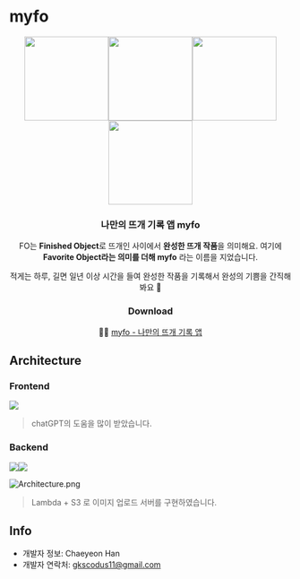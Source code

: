 # myfo
<center>
<span>
<img src="https://lemonearthchoco.s3.ap-northeast-2.amazonaws.com/myfo/introduce/myfo+preview+-+1.png" width=150><img src="https://lemonearthchoco.s3.ap-northeast-2.amazonaws.com/myfo/introduce/myfo+preview+-+2.png" width=150><img src="https://lemonearthchoco.s3.ap-northeast-2.amazonaws.com/myfo/introduce/myfo+preview+-+3.png" width=150>
<img src="https://lemonearthchoco.s3.ap-northeast-2.amazonaws.com/myfo/introduce/myfo+preview+-+4.png" width=150></span>

### 나만의 뜨개 기록 앱 myfo

FO는 **Finished Object**로 뜨개인 사이에서 **완성한 뜨개 작품**을 의미해요.
여기에 **Favorite Object라는 의미를 더해 myfo** 라는 이름을 지었습니다.

<span color="color:grey">적게는 하루, 길면 일년 이상 시간을 들여 완성한 작품을 기록해서 완성의 기쁨을 간직해봐요 🧶</span>

### Download
👩‍💻 [myfo - 나만의 뜨개 기록 앱](https://apps.apple.com/us/app/myfo/id6739989671)
</center>  


## Architecture


### Frontend
<img src="https://img.shields.io/badge/Flutter-%2302569B.svg?style=for-the-badge&logo=Flutter&logoColor=white">

>  chatGPT의 도움을 많이 받았습니다.

### Backend
<img src="https://img.shields.io/badge/Amazon%20S3-FF9900?style=for-the-badge&logo=amazons3&logoColor=white"><img src="https://img.shields.io/badge/node.js-6DA55F?style=for-the-badge&logo=node.js&logoColor=white">

![Architecture.png](https://lemonearthchoco.s3.ap-northeast-2.amazonaws.com/myfo/introduce/Architecture.png)

> Lambda + S3 로 이미지 업로드 서버를 구현하였습니다.

## Info
- 개발자 정보: Chaeyeon Han
- 개발자 연락처: gkscodus11@gmail.com